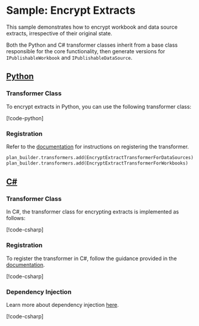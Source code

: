 # Sample: Encrypt Extracts

This sample demonstrates how to encrypt workbook and data source extracts, irrespective of their original state.

Both the Python and C# transformer classes inherit from a base class responsible for the core functionality, then generate versions for `IPublishableWorkbook` and `IPublishableDataSource`.

## [Python](#tab/Python)

### Transformer Class

To encrypt extracts in Python, you can use the following transformer class:

[!code-python[](../../../../examples/Python.ExampleApplication/hooks/transformers/encrypt_extracts_transformer.py)]

### Registration

Refer to the [documentation](~/samples/index.md?tabs=Python#hook-registration) for instructions on registering the transformer.

[//]: <> (Adding this as code as regions are not supported in python snippets)
```Python
plan_builder.transformers.add(EncryptExtractTransformerForDataSources)
plan_builder.transformers.add(EncryptExtractTransformerForWorkbooks)
```

## [C#](#tab/CSharp)

### Transformer Class

In C#, the transformer class for encrypting extracts is implemented as follows:

[!code-csharp[](../../../../examples/Csharp.ExampleApplication/Hooks/Transformers/EncryptExtractTransformer.cs#class)]

### Registration

To register the transformer in C#, follow the guidance provided in the [documentation](~/samples/index.md?tabs=CSharp#hook-registration).

[!code-csharp[](../../../../examples/Csharp.ExampleApplication/MyMigrationApplication.cs#EncryptExtractTransformer-Registration)]

### Dependency Injection

Learn more about dependency injection [here](~/articles/dependency_injection.md).

[!code-csharp[](../../../../examples/Csharp.ExampleApplication/Program.cs#EncryptExtractTransformer-DI)]
